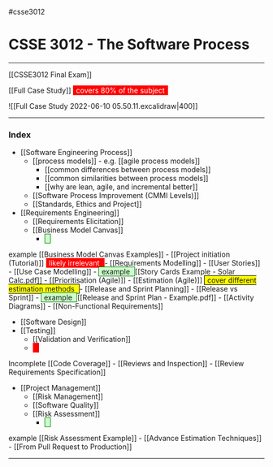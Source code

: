 #csse3012
# CSSE 3012 - The Software Process
___
[[CSSE3012 Final Exam]]

[[Full Case Study]] <span style="color: white; background-color: red ; padding-left: 5px; padding-right: 5px; border: 1px solid red;">
covers 80% of the subject 
</span>

![[Full Case Study 2022-06-10 05.50.11.excalidraw|400]]

___
### Index
- [[Software Engineering Process]]
	- [[process models]] - e.g. [[agile process models]]
		- [[common differences between process models]]
		- [[common similarities between process models]]
		- [[why are lean, agile, and incremental better]]
	- [[Software Process Improvement (CMMI Levels)]]
	- [[Standards, Ethics and Project]]
- [[Requirements Engineering]]
	- [[Requirements Elicitation]]
	- [[Business Model Canvas]]
		- <span style="background-color: #cfc ; padding-left: 5px; padding-right: 5px; border: 1px solid green;">
example 
</span> [[Business Model Canvas Examples]]
	- [[Project initiation (Tutorial)]] <span style="color: white; background-color: red ; padding-left: 5px; padding-right: 5px; border: 1px solid red;">
likely irrelevant 
</span>
	- [[Requirements Modelling]]
		- [[User Stories]]
		- [[Use Case Modelling]]
		- <span style="background-color: #cfc ; padding-left: 5px; padding-right: 5px; border: 1px solid green;">
example 
</span> [[Story Cards Example - Solar Calc.pdf]]
	- [[Prioritisation (Agile)]]
	- [[Estimation (Agile)]] <span style="background-color: yellow; padding-left: 5px; padding-right: 5px; border: 1px solid black;">
cover different estimation methods 
</span>
	- [[Release and Sprint Planning]]
		- [[Release vs Sprint]]
		- <span style="background-color: #cfc ; padding-left: 5px; padding-right: 5px; border: 1px solid green;">
example 
</span> [[Release and Sprint Plan - Example.pdf]]
	- [[Activity Diagrams]]
	- [[Non-Functional Requirements]]
- [[Software Design]]
- [[Testing]]
	- [[Validation and Verification]]
	- <span style="color: white; background-color: red ; padding-left: 5px; padding-right: 5px; border: 1px solid red;">
Incomplete 
</span> [[Code Coverage]]
	- [[Reviews and Inspection]]
	- [[Review Requirements Specification]]
- [[Project Management]]
	- [[Risk Management]]
	- [[Software Quality]]
	- [[Risk Assessment]]
		- <span style="background-color: #cfc ; padding-left: 5px; padding-right: 5px; border: 1px solid green;">
example 
</span> [[Risk Assessment Example]]
	- [[Advance Estimation Techniques]]
	- [[From Pull Request to Production]]
___

